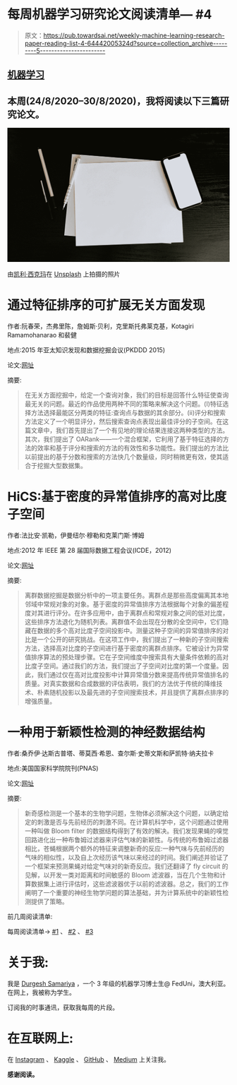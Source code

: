 # 每周机器学习研究论文阅读清单— #4

> 原文：<https://pub.towardsai.net/weekly-machine-learning-research-paper-reading-list-4-64442005324d?source=collection_archive---------5----------------------->

## [机器学习](https://towardsai.net/p/category/machine-learning)

## 本周(24/8/2020–30/8/2020)，我将阅读以下三篇研究论文。

![](img/6c81f856d0307105963a8b1ca22e3571.png)

由[凯利·西克玛](https://unsplash.com/@kellysikkema?utm_source=medium&utm_medium=referral)在 [Unsplash](https://unsplash.com?utm_source=medium&utm_medium=referral) 上拍摄的照片

# 通过特征排序的可扩展无关方面发现

作者:阮春荣，杰弗里陈，詹姆斯·贝利，克里斯托弗莱克基，Kotagiri Ramamohanarao 和裴健

地点:2015 年亚太知识发现和数据挖掘会议(PKDDD 2015)

论文:[网址](https://link.springer.com/chapter/10.1007/978-3-319-18032-8_33)

摘要:

> 在无关方面挖掘中，给定一个查询对象，我们的目标是回答什么特征使查询最无关的问题。最近的作品使用两种不同的策略来解决这个问题。(I)特征选择方法选择最能区分两类的特征:查询点与数据的其余部分。(ii)评分和搜索方法定义了一个明显评分，然后搜索查询点表现出最佳评分的子空间。在这篇文章中，我们首先提出了一个有见地的理论结果连接这两种类型的方法。其次，我们提出了 OARank——一个混合框架，它利用了基于特征选择的方法的效率和基于评分和搜索的方法的有效性和多功能性。我们提出的方法比以前提出的基于分数和搜索的方法快几个数量级，同时稍微更有效，使其适合于挖掘大型数据集。

# HiCS:基于密度的异常值排序的高对比度子空间

作者:法比安·凯勒，伊曼纽尔·穆勒和克莱门斯·博姆

地点:2012 年 IEEE 第 28 届国际数据工程会议(ICDE，2012)

论文:[网址](https://ieeexplore.ieee.org/document/6228154)

摘要:

> 离群数据挖掘是数据分析中的一项主要任务。离群点是那些高度偏离其本地邻域中常规对象的对象。基于密度的异常值排序方法根据每个对象的偏差程度对其进行评分。在许多应用中，由于离群点和常规对象之间的低对比度，这些排序方法退化为随机列表。离群值不会出现在分散的全空间中，它们隐藏在数据的多个高对比度子空间投影中。测量这种子空间的异常值排序的对比是一个公开的研究挑战。在这项工作中，我们提出了一种新的子空间搜索方法，选择高对比度的子空间进行基于密度的离群点排序。它被设计为异常值排序算法的预处理步骤。它在子空间维度中搜索具有大量条件依赖的高对比度子空间。通过我们的方法，我们提出了子空间对比度的第一个度量。因此，我们通过仅在高对比度投影中计算异常值分数来提高传统异常值排名的质量。对真实数据和合成数据的评估表明，我们的方法优于传统的降维技术、朴素随机投影以及最先进的子空间搜索技术，并且提供了离群点排序的增强质量。

# 一种用于新颖性检测的神经数据结构

作者:桑乔伊·达斯古普塔、蒂莫西·希恩、查尔斯·史蒂文斯和萨凯特·纳夫拉卡

地点:美国国家科学院院刊(PNAS)

论文:[网址](https://pubmed.ncbi.nlm.nih.gov/30509984/)

摘要:

> 新奇感检测是一个基本的生物学问题，生物体必须解决这个问题，以确定给定的刺激是否与先前经历的刺激不同。在计算机科学中，这个问题通过使用一种叫做 Bloom filter 的数据结构得到了有效的解决。我们发现果蝇的嗅觉回路进化出一种布鲁姆过滤器来评估气味的新颖性。与传统的布鲁姆过滤器相比，苍蝇根据两个额外的特征来调整新奇的反应:一种气味与先前经历的气味的相似性，以及自上次经历该气味以来经过的时间。我们阐述并验证了一个框架来预测果蝇对给定气味对的新奇反应。我们还翻译了 fly circuit 的见解，以开发一类对距离和时间敏感的 Bloom 滤波器，当在几个生物和计算数据集上进行评估时，这些滤波器优于以前的滤波器。总之，我们的工作阐明了一个重要的神经生物学问题的算法基础，并为计算系统中的新颖性检测提供了策略。

前几周阅读清单:

每周阅读清单→ [#1](https://medium.com/the-innovation/weekly-machine-learning-research-paper-reading-list-1-780a5ffac7d7) 、 [#2](https://medium.com/the-innovation/weekly-machine-learning-research-paper-reading-list-2-c9ed61b76462) 、 [#3](https://medium.com/towards-artificial-intelligence/weekly-machine-learning-research-paper-reading-list-3-61d9c86c2538)

# 关于我:

我是 [Durgesh Samariya](https://durgeshsamariya.com/) ，一个 3 年级的机器学习博士生@ FedUni，澳大利亚。在网上，我被称为学生。

订阅我的时事通讯，获取我每周的片段。

# 在互联网上:

在 [Instagram](https://www.instagram.com/themlphdstudent/) 、 [Kaggle](https://www.kaggle.com/themlphdstudent) 、 [GitHub](https://github.com/themlphdstudent) 、 [Medium](https://medium.com/@themlphdstudent) 上关注我。

**感谢阅读。**